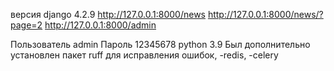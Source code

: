 

версия django 4.2.9
http://127.0.0.1:8000/news
http://127.0.0.1:8000/news/?page=2
http://127.0.0.1:8000/admin


Пользователь admin
Пароль 12345678
python 3.9
Был дополнительно установлен пакет ruff для исправления ошибок, 
-redis, 
-celery







